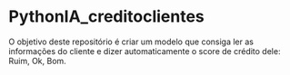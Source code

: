 # PythonIA_creditoclientes
O objetivo deste repositório é criar um modelo que consiga ler as informações do cliente e dizer automaticamente o score de crédito dele: Ruim, Ok, Bom.
